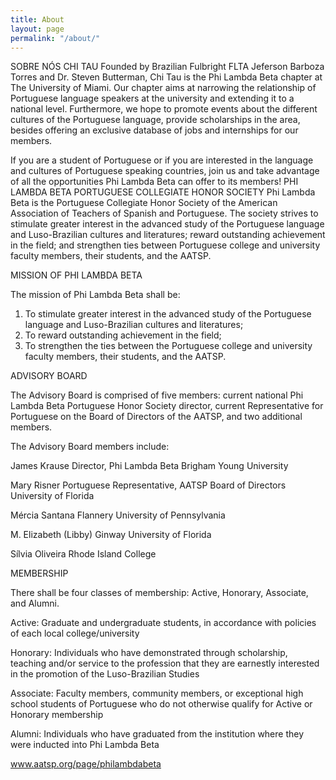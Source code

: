 ```yaml
---
title: About
layout: page
permalink: "/about/"
---
```


SOBRE NÓS
CHI TAU
Founded by Brazilian Fulbright FLTA Jeferson Barboza Torres and Dr. Steven Butterman,
Chi Tau is the Phi Lambda Beta chapter at The University of Miami. 
Our chapter aims at narrowing the relationship of Portuguese language speakers at the university and extending it to a national level. Furthermore, we hope to promote events about the different cultures of the Portuguese language, provide scholarships in the area, besides offering an exclusive database of jobs and internships for our members.

If you are a student of Portuguese or if you are interested in the language and cultures of Portuguese speaking countries, join us and take advantage of all the opportunities Phi Lambda Beta can offer to its members!
PHI LAMBDA BETA
PORTUGUESE COLLEGIATE HONOR SOCIETY
Phi Lambda Beta is the Portuguese Collegiate Honor Society of the American Association of Teachers of Spanish and Portuguese. The society strives to stimulate greater interest in the advanced study of the Portuguese language and Luso-Brazilian cultures and literatures; reward outstanding achievement in the field; and strengthen ties between Portuguese college and university faculty members, their students, and the AATSP.


MISSION OF PHI LAMBDA BETA

The mission of Phi Lambda Beta shall be:
1. To stimulate greater interest in the advanced study of the Portuguese language and Luso-Brazilian cultures and literatures;
2. To reward outstanding achievement in the field;
3. To strengthen the ties between the Portuguese college and university faculty members, their students, and the AATSP.

ADVISORY BOARD

The Advisory Board is comprised of five members: current national Phi Lambda Beta Portuguese Honor Society director, current Representative for Portuguese on the Board of Directors of the AATSP, and two additional members.

The Advisory Board members include:

James Krause
Director, Phi Lambda Beta
Brigham Young University

Mary Risner
Portuguese Representative, AATSP Board of Directors
University of Florida

Mércia Santana
Flannery University of Pennsylvania

M. Elizabeth (Libby) Ginway
University of Florida

Sílvia Oliveira
Rhode Island College


MEMBERSHIP

There shall be four classes of membership: Active, Honorary, Associate, and Alumni.

Active: Graduate and undergraduate students, in accordance with policies of each local college/university

Honorary: Individuals who have demonstrated through scholarship, teaching and/or service to the profession that they are earnestly interested in the promotion of the Luso-Brazilian Studies

Associate: Faculty members, community members, or exceptional high school students of Portuguese who do not otherwise qualify for Active or Honorary membership

Alumni: Individuals who have graduated from the institution where they were inducted into Phi Lambda Beta 

www.aatsp.org/page/philambdabeta
